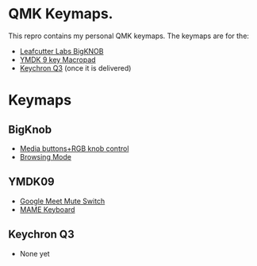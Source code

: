 # QMK Keymaps.  
This repro contains my personal QMK keymaps. 
The keymaps are for the:
* [Leafcutter Labs BigKNOB](https://github.com/LeafCutterLabs/bigKNOB) 
* [YMDK 9 key Macropad](https://www.aliexpress.com/item/4000510880374.html)  
* [Keychron Q3](https://www.keychron.com/products/keychron-q3-qmk-custom-mechanical-keyboard) (once it is delivered)  


# Keymaps
## BigKnob
* [Media buttons+RGB knob control](/bigknob/rgb/)
* [Browsing Mode](/bigknob/browsing/)
## YMDK09
* [Google Meet Mute Switch](/ymd09/mute)
* [MAME Keyboard](/ymd09/mame)
## Keychron Q3
* None yet
